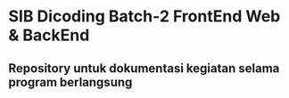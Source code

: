 # SIB Dicoding Batch-2 FrontEnd Web & BackEnd

## Repository untuk dokumentasi kegiatan selama program berlangsung
